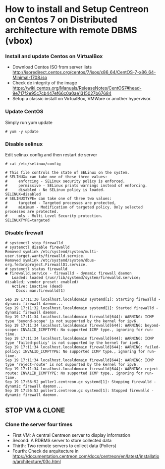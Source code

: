 # How to install and Setup Centreon on Centos 7 on Distributed architecture with remote DBMS (vbox)

### Install and update Centos on VirtualBox

   - Download Centos ISO from server lists http://isoredirect.centos.org/centos/7/isos/x86_64/CentOS-7-x86_64-Minimal-1708.iso
   - Check de integrity of the image https://wiki.centos.org/Manuals/ReleaseNotes/CentOS7#head-9e717f2e95c7cb447ef66c0a0ae1315027b67684
   - Setup a classic install on VirtualBox, VMWare or another hypervisor.

### Update CentOS

Simply run yum update

```
# yum -y update
```
### Disable selinux

Edit selinux config and then restart de server

```
# cat /etc/selinux/config 

# This file controls the state of SELinux on the system.
# SELINUX= can take one of these three values:
#     enforcing - SELinux security policy is enforced.
#     permissive - SELinux prints warnings instead of enforcing.
#     disabled - No SELinux policy is loaded.
SELINUX=disabled
# SELINUXTYPE= can take one of three two values:
#     targeted - Targeted processes are protected,
#     minimum - Modification of targeted policy. Only selected processes are protected. 
#     mls - Multi Level Security protection.
SELINUXTYPE=targeted 
```


### Disable firewall

```
# systemctl stop firewalld
# systemctl disable firewalld
Removed symlink /etc/systemd/system/multi-user.target.wants/firewalld.service.
Removed symlink /etc/systemd/system/dbus-org.fedoraproject.FirewallD1.service.
# systemctl status firewalld
● firewalld.service - firewalld - dynamic firewall daemon
   Loaded: loaded (/usr/lib/systemd/system/firewalld.service; disabled; vendor preset: enabled)
   Active: inactive (dead)
     Docs: man:firewalld(1)

Sep 19 17:11:30 localhost.localdomain systemd[1]: Starting firewalld - dynamic firewall daemon...
Sep 19 17:11:32 localhost.localdomain systemd[1]: Started firewalld - dynamic firewall daemon.
Sep 19 17:11:34 localhost.localdomain firewalld[644]: WARNING: ICMP type 'beyond-scope' is not supported by the kernel for ipv6.
Sep 19 17:11:34 localhost.localdomain firewalld[644]: WARNING: beyond-scope: INVALID_ICMPTYPE: No supported ICMP type., ignoring for run-time.
Sep 19 17:11:34 localhost.localdomain firewalld[644]: WARNING: ICMP type 'failed-policy' is not supported by the kernel for ipv6.
Sep 19 17:11:34 localhost.localdomain firewalld[644]: WARNING: failed-policy: INVALID_ICMPTYPE: No supported ICMP type., ignoring for run-time.
Sep 19 17:11:34 localhost.localdomain firewalld[644]: WARNING: ICMP type 'reject-route' is not supported by the kernel for ipv6.
Sep 19 17:11:34 localhost.localdomain firewalld[644]: WARNING: reject-route: INVALID_ICMPTYPE: No supported ICMP type., ignoring for run-time.
Sep 19 17:56:52 poller1.centreon.gc systemd[1]: Stopping firewalld - dynamic firewall daemon...
Sep 19 17:56:52 poller1.centreon.gc systemd[1]: Stopped firewalld - dynamic firewall daemon.
```
## STOP VM & CLONE

### Clone the server four times

* First VM: A central Centreon server to display information
* Second: A RDBMS server to store collected data
* Thirth: Two remote servers to collect data (Pollers)
* Fourth: Check de arquitecture in https://documentation.centreon.com/docs/centreon/en/latest/installation/architecture/03c.html

